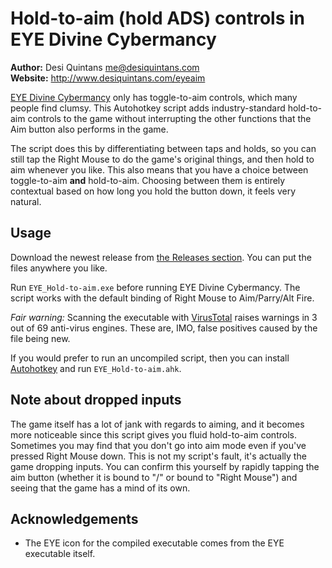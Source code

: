 # Hold-to-aim (hold ADS) controls in EYE Divine Cybermancy

**Author:** Desi Quintans <me@desiquintans.com>  
**Website:** <http://www.desiquintans.com/eyeaim>

[EYE Divine Cybermancy](https://store.steampowered.com/app/91700/EYE_Divine_Cybermancy/) only has toggle-to-aim controls, which many people find clumsy. This Autohotkey script adds industry-standard hold-to-aim controls to the game without interrupting the other functions that the Aim button also performs in the game. 

The script does this by differentiating between taps and holds, so you can still tap the Right Mouse to do the game's original things, and then hold to aim whenever you like. This also means that you have a choice between toggle-to-aim **and** hold-to-aim. Choosing between them is entirely contextual based on how long you hold the button down, it feels very natural.



## Usage

Download the newest release from [the Releases section](https://github.com/DesiQuintans/eye-holdaim/releases). You can put the files anywhere you like.

Run `EYE_Hold-to-aim.exe` before running EYE Divine Cybermancy. The script works with the default binding of Right Mouse to Aim/Parry/Alt Fire.

_Fair warning:_ Scanning the executable with [VirusTotal](https://www.virustotal.com) raises warnings in 3 out of 69 anti-virus engines. These are, IMO, false positives caused by the file being new. 

If you would prefer to run an uncompiled script, then you can install [Autohotkey](https://www.autohotkey.com/) and run `EYE_Hold-to-aim.ahk`.



## Note about dropped inputs

The game itself has a lot of jank with regards to aiming, and it becomes more noticeable since this script gives you fluid hold-to-aim controls. Sometimes you may find that you don't go into aim mode even if you've pressed Right Mouse down. This is not my script's fault, it's actually the game dropping inputs. You can confirm this yourself by rapidly tapping the aim button (whether it is bound to "/" or bound to "Right Mouse") and seeing that the game has a mind of its own.



## Acknowledgements

- The EYE icon for the compiled executable comes from the EYE executable itself.